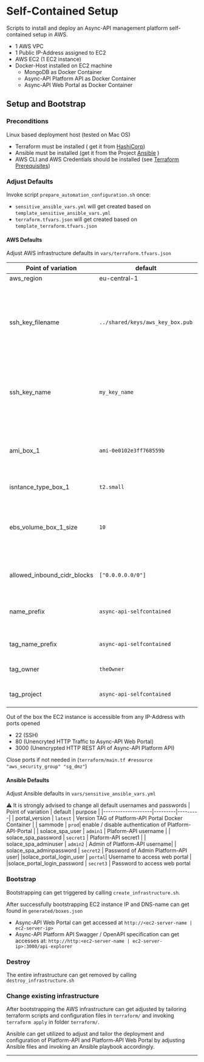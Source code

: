 # Self-Contained Setup

Scripts to install and deploy an Async-API management platform self-contained setup in AWS.

- 1 AWS VPC
- 1 Public IP-Address assigned to EC2 
- AWS EC2 (1 EC2 instance)
- Docker-Host installed on EC2 machine
  - MongoDB as Docker Container
  - Async-API Platform API as Docker Container
  - Async-API Web Portal as Docker Container   
 


## Setup and Bootstrap

### Preconditions

Linux based deployment host (tested on Mac OS) 
- Terraform must be installed  ( get it from [HashiCorp](https://www.terraform.io/))
- Ansible must be installed  (get it from the Project [Ansible](https://github.com/ansible) )
- AWS CLI and AWS Credentials should be installed (see [Terraform Prerequisites](https://learn.hashicorp.com/tutorials/terraform/aws-build))
  

### Adjust Defaults

Invoke script `prepare_automation_configuration.sh` once:
- `sensitive_ansible_vars.yml` will get created based on `template_sensitive_ansible_vars.yml`
- `terraform.tfvars.json` will get created based on `template_terraform.tfvars.json`

#### AWS Defaults
Adjust AWS infrastructure defaults in `vars/terraform.tfvars.json`

| Point of variation | default | purpose |
|-------------------|----------|---------|
| aws_region | eu-central-1 | AWS regsion
| ssh_key_filename | `../shared/keys/aws_key_box.pub`|points to aws-key for EC2. Get generated by Ansible during bootstrapping or can get provided up-front |
| ssh_key_name | `my_key_name`| ssh_key in ssh_key_file will get uploaded to AWS key-manager and referenced as `ssh_key_name` |
| ami_box_1 | `ami-0e0102e3ff768559b`|  AWS-AMI name, depending on aws_region. Must be Ubuntu 18.04 LTS based |
| isntance_type_box_1 |`t2.small` | AWS instance type |
| ebs_volume_box_1_size | `10`| Size in GB of mounted EBS volume of EC2 instance. MongoDB will store its data on this volume |  
| allowed_inbound_cidr_blocks | `["0.0.0.0.0/0"]` | List of CIDR blocks allowed to access setup |
| name_prefix | `async-api-selfcontained` | Prefix for AWS resources names (EC2, ....)  |
| tag_name_prefix | `async-api-selfcontained` | Prefix for TAGS of AWS resources  |
| tag_owner | `theOwner` | TAG `owner` of AWS resources  |
| tag_project | `async-api-selfcontained` | TAG `project` of AWS resources  |


Out of the box the EC2 instance is accessible from any IP-Address with ports opened

- 22 (SSH)
- 80 (Unencryted HTTP Traffic to Async-API Web Portal)
- 3000 (Unencrypted HTTP REST API of Async-API Platform API)

Close ports if not needed in (`terraform/main.tf #resource "aws_security_group" "sg_dmz"`)

#### Ansible Defaults

Adjust Ansible defaults in `vars/sensitive_ansible_vars.yml` 

:warning: It is strongly advised to change all default usernames and passwords 
| Point of variation | default | purpose |
|--------------------|---------|---------|
| portal_version | `latest` | Version TAG of Platform-API Portal Docker Container |
| sammode | `prod`| enable / disable authentication of Platform-API-Portal |
| solace_spa_user | `admin1` | Plaform-API username |
| solace_spa_password | `secret1` | Plaform-API secret1 |
| solace_spa_adminuser | `admin2` | Admin of Platform-API username| 
| solace_spa_adminpassword | `secret2` | Password of Admin Platform-API user| 
|solace_portal_login_user | `portal`| Username to access web portal |
|solace_portal_login_password | `secret3` | Password to access web portal   

### Bootstrap

Bootstrapping can get triggered by calling `create_infrastructure.sh`. 

After successfully bootstrapping EC2 instance IP and DNS-name can get found in `generated/boxes.json`

- Async-API Web Portal can get accessed at `http://<ec2-server-name | ec2-server-ip>`
- Async-API Platform API Swagger / OpenAPI specification can get accesses at: `http://http:<ec2-server-name | ec2-server-ip>:3000/api-explorer` 



### Destroy 

The entire infrastructure can get removed by calling `destroy_infrastructure.sh`

### Change existing infrastructure

After bootstrapping the AWS infrastructure can get adjusted by tailoring terraform scripts and configuration files in `terraform/` and invoking `terraform apply` in folder `terraform/`. 

Ansible can get utilized to adjust and tailor the deployment and configuration of Platform-API and Platform-API Web Portal by adjusting Ansible files and invoking an Ansible playbook accordingly.

---

